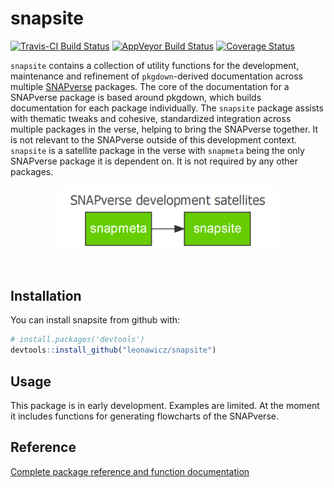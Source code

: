 
<!-- README.md is generated from README.Rmd. Please edit that file -->
snapsite
========

[![Travis-CI Build Status](https://travis-ci.org/leonawicz/snapsite.svg?branch=master)](https://travis-ci.org/leonawicz/snapsite) [![AppVeyor Build Status](https://ci.appveyor.com/api/projects/status/github/leonawicz/snapsite?branch=master&svg=true)](https://ci.appveyor.com/project/leonawicz/snapsite) [![Coverage Status](https://img.shields.io/codecov/c/github/leonawicz/snapsite/master.svg)](https://codecov.io/github/leonawicz/snapsite?branch=master)

`snapsite` contains a collection of utility functions for the development, maintenance and refinement of `pkgdown`-derived documentation across multiple [SNAPverse](https://leonawicz.github.io/snapverse/) packages. The core of the documentation for a SNAPverse package is based around pkgdown, which builds documentation for each package individually. The `snapsite` package assists with thematic tweaks and cohesive, standardized integration across multiple packages in the verse, helping to bring the SNAPverse together. It is not relevant to the SNAPverse outside of this development context. `snapsite` is a satellite package in the verse with `snapmeta` being the only SNAPverse package it is dependent on. It is not required by any other packages.

<p style="text-align:center;">
<img src="man/figures/sv_satellites_dev.png" width=350>
</p>
<br>

Installation
------------

You can install snapsite from github with:

``` r
# install.packages('devtools')
devtools::install_github("leonawicz/snapsite")
```

Usage
-----

This package is in early development. Examples are limited. At the moment it includes functions for generating flowcharts of the SNAPverse.

Reference
---------

[Complete package reference and function documentation](https://leonawicz.github.io/snaplocs/)
